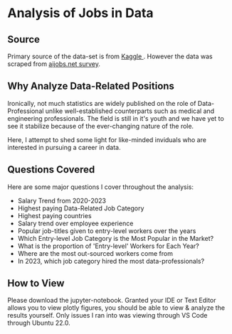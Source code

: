 # Analysis of Jobs in Data 

## Source

Primary source of the data-set is from <a href="https://www.kaggle.com/datasets/hummaamqaasim/jobs-in-data?select=jobs_in_data.csv"> Kaggle </a>. However 
the data was scraped from <a href="https://aijobs.net/salaries/2023/">aijobs.net survey</a>.

## Why Analyze Data-Related Positions

Ironically, not much statistics are widely published on the role of Data-Professional unlike well-established counterparts such as medical and engineering professionals. 
The field is still in it's youth and we have yet to see it stabilize because of the ever-changing nature of the role. 

Here, I attempt to shed some light for like-minded inviduals who are interested in pursuing a career in data. 

## Questions Covered

Here are some major questions I cover throughout the analysis:

<ul>
  <li>Salary Trend from 2020-2023</li>
  <li>Highest paying Data-Related Job Category</li>
  <li>Highest paying countries</li>
  <li>Salary trend over employee experience</li>
  <li>Popular job-titles given to entry-level workers over the years</li>
  <li>Which Entry-level Job Category is the Most Popular in the Market?</li>
  <li>What is the proportion of 'Entry-level' Workers for Each Year?</li>
  <li>Where are the most out-sourced workers come from</li>
  <li>In 2023, which job category hired the most data-professionals?</li>
</ul>
 

## How to View 

Please download the jupyter-notebook. Granted your IDE or Text Editor allows you to view plotly figures, you should be able to view & analyze the results yourself. 
Only issues I ran into was viewing through VS Code through Ubuntu 22.0. 


